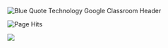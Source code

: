 
![Blue Quote Technology Google Classroom Header](https://user-images.githubusercontent.com/55048030/87329515-af77a500-c554-11ea-8b39-475f22ec1e1e.gif)

![Page Hits](https://visitor-badge.glitch.me/badge?page_id=AllenThomasDev.AllenThomasDev)

<a href="https://github.com/anuraghazra/github-readme-stats">
  <img align="left" src="https://github-readme-stats.vercel.app/api?username=AllenThomasDev&show_icons=true&theme=dark" />
</a>

<!--
**AllenThomasDev/AllenThomasDev** is a ✨ _special_ ✨ repository because its `README.md` (this file) appears on your GitHub profile.

Here are some ideas to get you started:

- 🔭 I’m currently working on ...
- 🌱 I’m currently learning ...
- 👯 I’m looking to collaborate on ...
- 🤔 I’m looking for help with ...
- 💬 Ask me about ...
- 📫 How to reach me: ...
- 😄 Pronouns: ...
- ⚡ Fun fact: ...
-->
